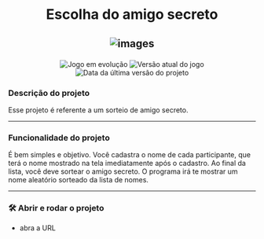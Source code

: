 <h1 align = 'center'>  Escolha do amigo secreto </h1>

<h2 align = 'center'> 
  
  ![images](https://github.com/user-attachments/assets/51dc4e37-ca39-47a0-8617-6d4a1d53c073) </h2>
  
<p align="center">
<img loading = 'lazy'  
  
![Jogo em evolução](http://img.shields.io/static/v1?label=STATUS&message=JOGO%20EM%20EVOLUÇÃO&color=GREEN&style=for-the-badge) ![Versão atual do jogo](http://img.shields.io/static/v1?label=VERSÃO&message=1.0.0&color=GREEN&style=for-the-badge) ![Data da última versão do projeto](http://img.shields.io/static/v1?label=ÚLTIMA%20VERSÃO&message=JAN%202025&color=GREEN&style=for-the-badge)
</p>

### Descrição do projeto
Esse projeto é referente a um sorteio de amigo secreto.

---
### Funcionalidade do projeto
É bem simples e objetivo. Você cadastra o nome de cada participante, que terá o nome mostrado na tela imediatamente após o cadastro.
Ao final da lista, você deve sortear o amigo secreto. O programa irá te mostrar um nome aleatório sorteado da lista de nomes.

---
### 🛠️ Abrir e rodar o projeto
- abra a URL


